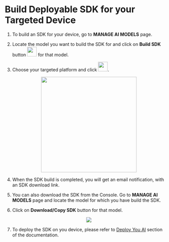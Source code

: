 # Build Deployable SDK for your Targeted Device

1. To build an SDK for your device, go to __MANAGE AI MODELS__ page. 

2. Locate the model you want to build the SDK for and click on __Build SDK__ button <img src="../img/console/BuildSDKIcon.png" height=30 width=30> for that model.

3. Choose your targeted platform and click <img src="../img/console/BuildIcon.png" height=30>.

    <p align="center">
    <img src="../img/console/ChoosePlatform.png" height=300>
    </p>

4. When the SDK build is completed, you will get an email notification, with an SDK download link.

5. You can also download the SDK from the Console. Go to __MANAGE AI MODELS__ page and locate the model for which you have build the SDK.

6. Click on __Download/Copy SDK__ button for that model. 

    <p align="center">
    <img src="../img/console/SDKBuildComplete.png" heigth=100>
    </p>

7. To deploy the SDK on you device, please refer to [Deploy You AI](/en/latest/installation/) section of the documentation.